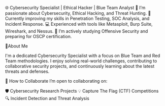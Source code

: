 🌐 Cybersecurity Specialist | Ethical Hacker | Blue Team Analyst
👀 I’m passionate about Cybersecurity, Ethical Hacking, and Threat Hunting.
🎯 Currently improving my skills in Penetration Testing, SOC Analysis, and Incident Response.
💻 Experienced with tools like Metasploit, Burp Suite, Wireshark, and Nessus.
📖 I’m actively studying Offensive Security and preparing for OSCP certification.


🌟About Me

I'm a dedicated Cybersecurity Specialist with a focus on Blue Team and Red Team methodologies. 
I enjoy solving real-world challenges, contributing to collaborative security projects, and continuously learning about the latest threats and defenses.


🤝 How to Collaborate
I’m open to collaborating on:

🛡️ Cybersecurity Research Projects
💡 Capture The Flag (CTF) Competitions
🔍 Incident Detection and Threat Analysis


